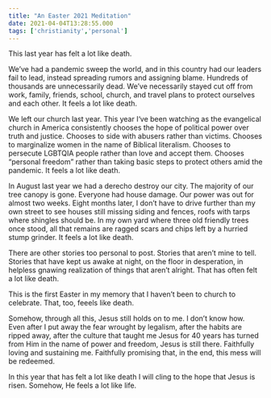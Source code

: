 ```yaml
---
title: "An Easter 2021 Meditation"
date: 2021-04-04T13:28:55.000
tags: ['christianity','personal']
---
```


This last year has felt a lot like death.

We’ve had a pandemic sweep the world, and in this country had our leaders fail to lead, instead spreading rumors and assigning blame. Hundreds of thousands are unnecessarily dead. We’ve necessarily stayed cut off from work, family, friends, school, church, and travel plans to protect ourselves and each other. It feels a lot like death.

We left our church last year. This year I‘ve been watching as the evangelical church in America consistently chooses the hope of political power over truth and justice. Chooses to side with abusers rather than victims. Chooses to marginalize women in the name of Biblical literalism. Chooses to persecute LGBTQIA people rather than love and accept them. Chooses “personal freedom” rather than taking basic steps to protect others amid the pandemic. It feels a lot like death.

In August last year we had a derecho destroy our city. The majority of our tree canopy is gone. Everyone had house damage. Our power was out for almost two weeks. Eight months later, I don’t have to drive further than my own street to see houses still missing siding and fences, roofs with tarps where shingles should be. In my own yard where three old friendly trees once stood, all that remains are ragged scars and chips left by a hurried stump grinder. It feels a lot like death.

There are other stories too personal to post. Stories that aren’t mine to tell. Stories that have kept us awake at night, on the floor in desperation, in helpless gnawing realization of things that aren’t alright. That has often felt a lot like death.

This is the first Easter in my memory that I haven’t been to church to celebrate. That, too, feeels like death.

Somehow, through all this, Jesus still holds on to me. I don’t know how. Even after I put away the fear wrought by legalism, after the habits are ripped away, after the culture that taught me Jesus for 40 years has turned from Him in the name of power and freedom, Jesus is still there. Faithfully loving and sustaining me. Faithfully promising that, in the end, this mess will be redeemed.

In this year that has felt a lot like death I will cling to the hope that Jesus is risen. Somehow, He feels a lot like life.
